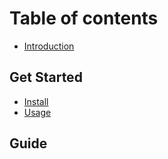 # Table of contents

* [Introduction](README.md)

## Get Started

* [Install](get-started/installation.md)
* [Usage](get-started/usage.md)

## Guide


